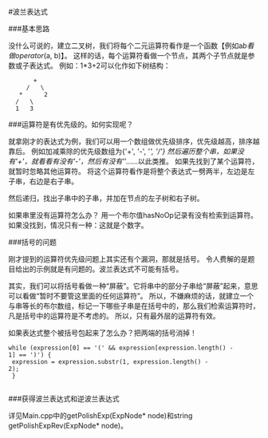 #波兰表达式

###基本思路

没什么可说的，建立二叉树，我们将每个二元运算符看作是一个函数【例如a*b看做operator*(a, b)】。
这样的话，每个运算符看做一个节点，其两个子节点就是参数或子表达式。
例如：1*3+2可以化作如下树结构：

           +
         /   \
       *      2
      /   \
      1   3


###运算符是有优先级的。如何实现呢？

就拿刚才的表达式为例，我们可以用一个数组做优先级排序，优先级越高，排序越靠后。
例如加减乘除的优先级数组为{'+', '-', '*', '/'}
然后遍历整个串，如果没有'+'，就看看有没有'-'，然后有没有'*'……以此类推。
如果先找到了某个运算符，就暂时忽略其他运算符。
将这个运算符看作是将整个表达式一劈两半，左边是左子串，右边是右子串。

然后递归，找出子串中的子串，并加在节点的左子树和右子树。

如果串里没有运算符怎么办？
用一个布尔值hasNoOp记录有没有检索到运算符。
如果没找到，情况只有一种：这就是个数字。

###括号的问题

刚才提到的运算符优先级问题上其实还有个漏洞，那就是括号。
令人费解的是题目给出的示例就是有问题的。波兰表达式不可能有括号。

其实，我们可以将括号看做一种“屏蔽”。它将串中的部分子串给“屏蔽”起来，意思可以看做“暂时不要管这里面的任何运算符”。
所以，不嫌麻烦的话，就建立一个与串等长的布尔数组，标记一下哪些子串是在括号中的，那么我们检索运算符时，凡是括号中的运算符是不考虑的。
所以，只有最外层的运算符有效。

如果表达式整个被括号包起来了怎么办？把两端的括号消掉！
<code><br>
while (expression[0] == '(' && expression[expression.length() - 1] == ')') {<br>
  expression = expression.substr(1, expression.length() - 2);<br>
}<br>
</code>


###获得波兰表达式和逆波兰表达式

详见Main.cpp中的getPolishExp(ExpNode* node)和string getPolishExpRev(ExpNode* node)。

